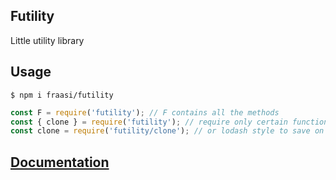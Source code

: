 ## Futility
Little utility library

## Usage

`$ npm i fraasi/futility`  

```javascript
const F = require('futility'); // F contains all the methods
const { clone } = require('futility'); // require only certain function(s)
const clone = require('futility/clone'); // or lodash style to save on import cost
```  

## [Documentation](https://fraasi.github.io/futility/)
